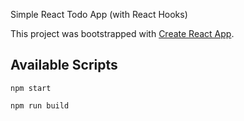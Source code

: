 Simple React Todo App (with React Hooks)

This project was bootstrapped with [Create React App](https://github.com/facebook/create-react-app).

## Available Scripts

`npm start`

`npm run build`
